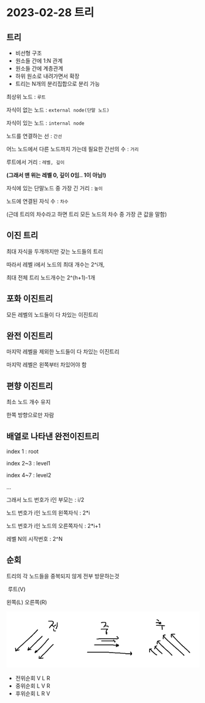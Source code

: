 # 2023-02-28 트리

## 트리

- 비선형 구조
- 원소들 간에 1:N 관계
- 원소들 간에 계층관계
- 하위 원소로 내려가면서 확장
- 트리는 N개의 분리집합으로 분리 가능

최상위 노드 : `루트`

자식이 없는 노드 : `external node(단말 노드)`

자식이 있는 노드 : `internal node`

노드를 연결하는 선 : `간선`

어느 노드에서 다른 노드까지 가는데 필요한 간선의 수 : `거리`

루트에서 거리 : `레벨, 깊이`

**(그래서 맨 위는 레벨 0, 깊이 0임.. 1이 아님!)**

자식에 있는 단말노드 중 가장 긴 거리 : `높이`

노드에 연결된 자식 수 : `차수`

(근데 트리의 차수라고 하면 트리 모든 노드의 차수 중 가장 큰 값을 말함)

## 이진 트리

최대 자식을 두개까지만 갖는 노드들의 트리

따라서 레벨 i에서 노드의 최대 개수는 2^i개,

최대 전체 트리 노드개수는 2^(h+1)-1개

## 포화 이진트리

모든 레벨의 노드들이 다 차있는 이진트리

## 완전 이진트리

마지막 레벨을 제외한 노드들이 다 차있는 이진트리

마지막 레벨은 왼쪽부터 차있어야 함

## 편향 이진트리

최소 노드 개수 유지

한쪽 방향으로만 자람

## 배열로 나타낸 완전이진트리

index 1 : root

index 2~3 : level1

index 4~7 : level2

…

그래서 노드 번호가 i인 부모는 : i/2

노드 번호가 i인 노드의 왼쪽자식 : 2*i

노드 번호가 i인 노드의 오른쪽자식 : 2*i+1

레벨 N의 시작번호 : 2^N

## 순회

트리의 각 노드들을 중복되지 않게 전부 방문하는것

​         루트(V)

왼쪽(L)    오른쪽(R)

![travarse](..\day0228\assets\travarse.png)

- 전위순회 V L R
- 중위순회 L V R
- 후위순회 L R V